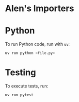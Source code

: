# Alen's Importers

# Python

To run Python code, run with `uv`:

```sh
uv run python <file.py>
```

# Testing

To execute tests, run:
```sh
uv run pytest
```
